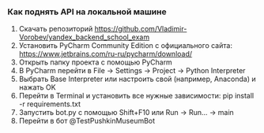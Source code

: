 ### Как поднять API на локальной машине
1. Скачать репозиторий https://github.com/Vladimir-Vorobev/yandex_backend_school_exam
2. Установить PyCharm Community Edition с официального сайта: https://www.jetbrains.com/ru-ru/pycharm/download/
3. Открыть папку проекта с помощью PyCharm
4. В PyCharm перейти в File -> Settings -> Project -> Python Interpreter
5. Выбрать Base Interpreter или настроить свой (например, Anaconda) и нажать OK
6. Перейти в Terminal и установить все нужные зависимости: pip install -r requirements.txt
7. Запустить bot.py с помощью Shift+F10 или Run -> Run... -> main
8. Перейти в бот @TestPushkinMuseumBot